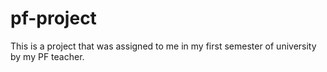# pf-project
This is a project that was assigned to me in my first semester of university by my PF teacher.
